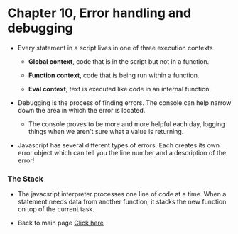 # Chapter 10, Error handling and debugging
- Every statement in a script lives in one of three execution contexts

  - **Global context**, code that is in the script but not in a function.

  - **Function context**, code that is being run within a function.

  - **Eval context**, text is executed like code in an internal function.

- Debugging is the process of finding errors. The console can help narrow down the area in which the error is located.

  - The console proves to be more and more helpful each day, logging things when we aren't sure what a value is returning.
 
- Javascript has several different types of errors. Each creates its own error object which can tell you the line number and a description of the error!

### The Stack
- The javacsript interpreter processes one line of code at a time. When a statement needs data from another function, it stacks the new function on top of the current task.


















- Back to main page [Click here](README.md)